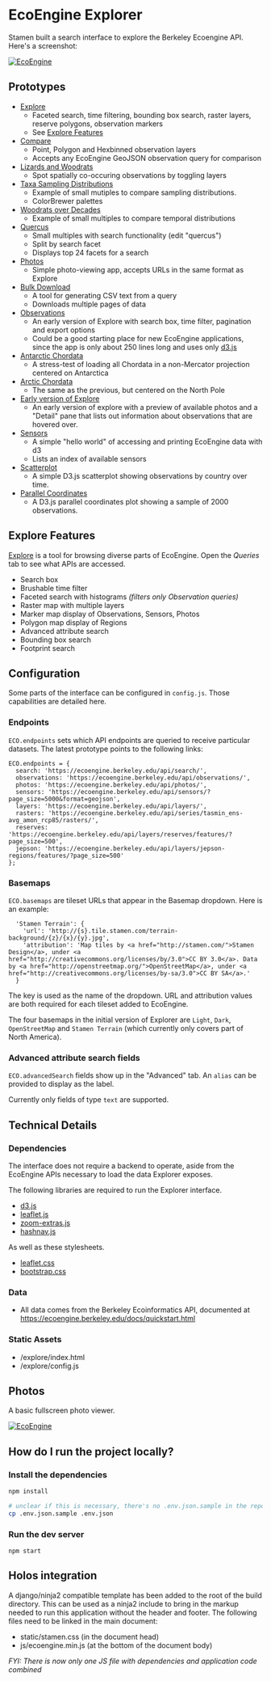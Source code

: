 # EcoEngine Explorer

Stamen built a search interface to explore the Berkeley Ecoengine API. Here's a screenshot:

[![EcoEngine](https://cloud.githubusercontent.com/assets/156229/5325698/82deef8a-7ca8-11e4-8a4a-921b5c684152.png)](http://stamen.github.io/ecoengine/explore/)

## Prototypes

* [Explore](http://stamen.github.io/ecoengine/explore/)
  * Faceted search, time filtering, bounding box search, raster layers, reserve polygons, observation markers
  * See [Explore Features](https://github.com/stamen/ecoengine#explore-features)
* [Compare](http://stamen.github.io/ecoengine-compare/)
  * Point, Polygon and Hexbinned observation layers
  * Accepts any EcoEngine GeoJSON observation query for comparison
* [Lizards and Woodrats](http://stamen.github.io/ecoengine/prototypes/covis/lizards-woodrats.html)
  * Spot spatially co-occuring observations by toggling layers
* [Taxa Sampling Distributions](http://stamen.github.io/ecoengine/prototypes/covis/multiples-taxa.html)
  * Example of small mutiples to compare sampling distributions.
  * ColorBrewer palettes
* [Woodrats over Decades](http://stamen.github.io/ecoengine/prototypes/covis/multiples-decades.html)
  * Example of small multiples to compare temporal distributions
* [Quercus](http://stamen.github.io/ecoengine/prototypes/covis/oaks.html)
  * Small multiples with search functionality (edit "quercus")
  * Split by search facet
  * Displays top 24 facets for a search
* [Photos](http://stamen.github.io/ecoengine/prototypes/photos/)
  * Simple photo-viewing app, accepts URLs in the same format as Explore
* [Bulk Download](http://stamen.github.io/ecoengine/prototypes/loading/bulk-download.html)
  * A tool for generating CSV text from a query
  * Downloads multiple pages of data
* [Observations](http://stamen.github.io/ecoengine/prototypes/observations/)
  * An early version of Explore with search box, time filter, pagination and export options
  * Could be a good starting place for new EcoEngine applications, since the app is only about 250 lines long and uses only [d3.js](http://d3js.org/)
* [Antarctic Chordata](http://stamen.github.io/ecoengine/prototypes/projections/antarctica.html)
  * A stress-test of loading all Chordata in a non-Mercator projection centered on Antarctica
* [Arctic Chordata](http://stamen.github.io/ecoengine/prototypes/projections/arctic.html)
  * The same as the previous, but centered on the North Pole
* [Early version of Explore](http://stamen.github.io/ecoengine/prototypes/multi/)
  * An early version of explore with a preview of available photos and a "Detail" pane that lists out information about observations that are hovered over.
* [Sensors](http://stamen.github.io/ecoengine/prototypes/sensors/index.html)
  * A simple "hello world" of accessing and printing EcoEngine data with d3
  * Lists an index of available sensors
* [Scatterplot](http://bl.ocks.org/syntagmatic/df47616fe2f7b683c256)
  * A simple D3.js scatterplot showing observations by country over time.
* [Parallel Coordinates](http://bl.ocks.org/syntagmatic/42d5b54c5cfe002e7dd8)
  * A D3.js parallel coordinates plot showing a sample of 2000 observations.


## Explore Features

[Explore](http://stamen.github.io/ecoengine/explore) is a tool for browsing diverse parts of EcoEngine. Open the *Queries* tab to see what APIs are accessed.

* Search box
* Brushable time filter
* Faceted search with histograms *(filters only Observation queries)*
* Raster map with multiple layers
* Marker map display of Observations, Sensors, Photos
* Polygon map display of Regions
* Advanced attribute search
* Bounding box search
* Footprint search

## Configuration

Some parts of the interface can be configured in `config.js`. Those capabilities are detailed here.

### Endpoints

`ECO.endpoints` sets which API endpoints are queried to receive particular datasets. The latest prototype points to the following links:

```
ECO.endpoints = {
  search: 'https://ecoengine.berkeley.edu/api/search/',
  observations: 'https://ecoengine.berkeley.edu/api/observations/',
  photos: 'https://ecoengine.berkeley.edu/api/photos/',
  sensors: 'https://ecoengine.berkeley.edu/api/sensors/?page_size=5000&format=geojson',
  layers: 'https://ecoengine.berkeley.edu/api/layers/',
  rasters: 'https://ecoengine.berkeley.edu/api/series/tasmin_ens-avg_amon_rcp85/rasters/',
  reserves: 'https://ecoengine.berkeley.edu/api/layers/reserves/features/?page_size=500',
  jepson: 'https://ecoengine.berkeley.edu/api/layers/jepson-regions/features/?page_size=500'
};
```

### Basemaps

`ECO.basemaps` are tileset URLs that appear in the Basemap dropdown. Here is an example:

```
  'Stamen Terrain': {
    'url': 'http://{s}.tile.stamen.com/terrain-background/{z}/{x}/{y}.jpg',
    'attribution': 'Map tiles by <a href="http://stamen.com/">Stamen Design</a>, under <a href="http://creativecommons.org/licenses/by/3.0">CC BY 3.0</a>. Data by <a href="http://openstreetmap.org/">OpenStreetMap</a>, under <a href="http://creativecommons.org/licenses/by-sa/3.0">CC BY SA</a>.'
  }
```

The key is used as the name of the dropdown. URL and attribution values are both required for each tileset added to EcoEngine.

The four basemaps in the initial version of Explorer are `Light`, `Dark`, `OpenStreetMap` and `Stamen Terrain` (which currently only covers part of North America).

### Advanced attribute search fields

`ECO.advancedSearch` fields show up in the "Advanced" tab. An `alias` can be provided to display as the label.

Currently only fields of type `text` are supported.

## Technical Details

### Dependencies

The interface does not require a backend to operate, aside from the EcoEngine APIs necessary to load the data Explorer exposes.

The following libraries are required to run the Explorer interface.

* [d3.js](http://d3js.org/d3.v3.min.js)
* [leaflet.js](http://cdn.leafletjs.com/leaflet-0.7.3/leaflet.js)
* [zoom-extras.js](/lib/zoom-extras.js)
* [hashnav.js](/lib/hashnav.js)

As well as these stylesheets.

* [leaflet.css](http://cdn.leafletjs.com/leaflet-0.7.3/leaflet.css)
* [bootstrap.css](//maxcdn.bootstrapcdn.com/bootstrap/3.2.0/css/bootstrap.min.css)

### Data

* All data comes from the Berkeley Ecoinformatics API, documented at https://ecoengine.berkeley.edu/docs/quickstart.html

### Static Assets

* /explore/index.html
* /explore/config.js

## Photos

A basic fullscreen photo viewer.

[![EcoEngine](https://cloud.githubusercontent.com/assets/156229/5325740/c78b40d8-7ca9-11e4-99e7-8426a3e15cff.png)](http://stamen.github.io/ecoengine/photos/)

## How do I run the project locally?

### Install the dependencies

```bash
npm install

# unclear if this is necessary, there's no .env.json.sample in the repo
cp .env.json.sample .env.json
```

### Run the dev server

```
npm start
```

## Holos integration
A django/ninja2 compatible template has been added to the root of the build directory. This can be used as a ninja2 include to bring in the markup needed to run this application without the header and footer. The following files need to be linked in the main document:

   * static/stamen.css (in the document head)
   * js/ecoengine.min.js (at the bottom of the document body)
 
_FYI: There is now only one JS file with dependencies and application code combined_
